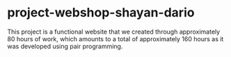 # project-webshop-shayan-dario
 This project is a functional website that we created through approximately 80 hours of work, which amounts to a total of approximately 160 hours as it was developed using pair programming.
